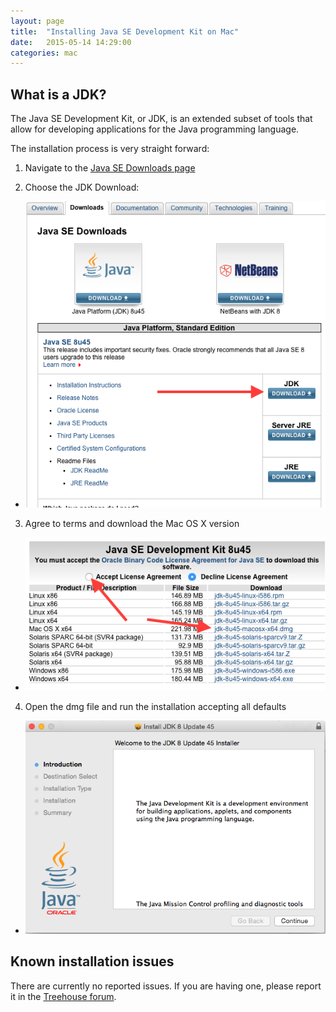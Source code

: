 ```yaml
---
layout: page
title:  "Installing Java SE Development Kit on Mac"
date:   2015-05-14 14:29:00
categories: mac
---
```

## What is a JDK?
The Java SE Development Kit, or JDK, is an extended subset of tools that allow for developing applications for the Java programming language.

The installation process is very straight forward:

1. Navigate to the [Java SE Downloads page](http://www.oracle.com/technetwork/java/javase/downloads/index.html)

2. Choose the JDK Download:
* ![](imgs/jdk-point.png)

3. Agree to terms and download the Mac OS X version
* ![](imgs/jdk-agree-download.png)

4. Open the dmg file and run the installation accepting all defaults
* ![](imgs/jdk-dmg.png)

## Known installation issues
There are currently no reported issues.  If you are having one, please report it in the [Treehouse forum](http://teamtreehouse.com/forum/topic:java).
